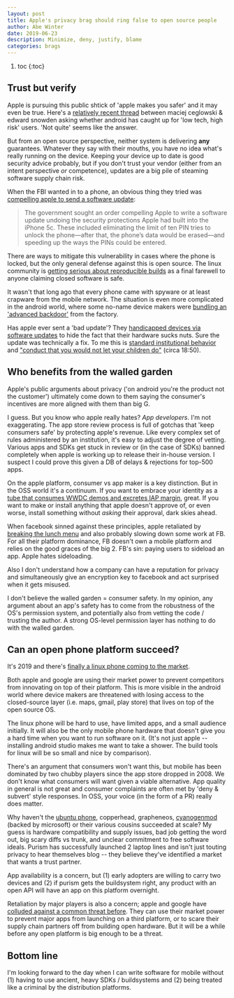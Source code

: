 ```yaml
---
layout: post
title: Apple's privacy brag should ring false to open source people
author: Abe Winter
date: 2019-06-23
description: Minimize, deny, justify, blame
categories: brags
---
```


1. toc
{:toc}

## Trust but verify

Apple is pursuing this public shtick of 'apple makes you safer' and it may even be true. Here's a [relatively recent thread](https://mobile.twitter.com/Snowden/status/968222371764195329) between maciej ceglowski & edward snowden asking whether android has caught up for 'low tech, high risk' users. 'Not quite' seems like the answer.

But from an open source perspective, neither system is delivering **any** guarantees. Whatever they say with their mouths, you have no idea what's really running on the device. Keeping your device up to date is good security advice probably, but if you don't trust your vendor (either from an intent perspective *or* competence), updates are a big pile of steaming software supply chain risk.

When the FBI wanted in to a phone, an obvious thing they tried was [compelling apple to send a software update](https://daveverwer.com/blog/saying-goodbye-to-app-review-times/):

<style>
blockquote { font-style: normal; letter-spacing: normal; }
</style>

> The government sought an order compelling Apple to write a software update undoing the security protections Apple had built into the iPhone 5c. These included eliminating the limit of ten PIN tries to unlock the phone—after that, the phone’s data would be erased—and speeding up the ways the PINs could be entered.

There are ways to mitigate this vulnerability in cases where the phone is locked, but the only general defense against this is open source. The linux community is [getting serious about reproducible builds](https://www.coreinfrastructure.org/announcements/the-linux-foundations-core-infrastructure-initiative-renews-funding-for-reproducible-builds-project/) as a final farewell to anyone claiming closed software is safe.

It wasn't that long ago that every phone came with spyware or at least crapware from the mobile network. The situation is even more complicated in the android world, where some no-name device makers were [bundling an 'advanced backdoor'](https://arstechnica.com/information-technology/2019/06/google-confirms-2017-supply-chain-attack-that-sneaked-backdoor-on-android-devices/) from the factory.

Has apple ever sent a 'bad update'? They [handicapped devices via software updates](https://www.ifixit.com/News/batterygate-timeline) to hide the fact that their hardware sucks nuts. Sure the update was technically a fix. To me this is [standard institutional behavior](https://youtu.be/MBD6e6mmjp8?t=14) and ["conduct that you would not let your children do"](https://www.defenseone.com/ideas/2019/06/ep-45-former-defense-secretary-ash-carter/157871/) (circa 18:50).

## Who benefits from the walled garden

Apple's public arguments about privacy ('on android you're the product not the customer') ultimately come down to them saying the consumer's incentives are more aligned with them than big G.

I guess. But you know who apple really hates? *App developers*. I'm not exaggerating. The app store review process is full of gotchas that 'keep consumers safe' by protecting apple's revenue. Like every complex set of rules administered by an institution, it's easy to adjust the degree of vetting. Various apps and SDKs get stuck in review or (in the case of SDKs) banned completely when apple is working up to release their in-house version. I suspect I could prove this given a DB of delays & rejections for top-500 apps.

On the apple platform, consumer vs app maker is a key distinction. But in the OSS world it's a continuum. If you want to embrace your identity as a [tube that consumes WWDC demos and excretes IAP margin](https://en.wikipedia.org/wiki/HumancentiPad), great. If you want to make or install anything that apple doesn't approve of, or even worse, install something without *asking* their approval, dark skies ahead.

When facebook sinned against these principles, apple retaliated by [breaking the lunch menu](https://www.cultofmac.com/603734/apple-breaks-facebooks-internal-apps/) and also probably slowing down some work at FB. For all their platform dominance, FB doesn't own a mobile platform and relies on the good graces of the big 2. FB's sin: paying users to sideload an app. Apple hates sideloading.

Also I don't understand how a company can have a reputation for privacy and simultaneously give an encryption key to facebook and act surprised when it gets misused.

I don't believe the walled garden = consumer safety. In my opinion, any argument about an app's safety has to come from the robustness of the OS's permission system, and potentially also from vetting the code / trusting the author. A strong OS-level permission layer has nothing to do with the walled garden.

## Can an open phone platform succeed?

It's 2019 and there's [finally a linux phone coming to the market](https://puri.sm/products/librem-5/). 

Both apple and google are using their market power to prevent competitors from innovating on top of their platform. This is more visible in the android world where device makers are threatened with losing access to the closed-source layer (i.e. maps, gmail, play store) that lives on top of the open source OS.

The linux phone will be hard to use, have limited apps, and a small audience initially. It will also be the only mobile phone hardware that doesn't give you a hard time when you want to run software on it. (It's not just apple -- installing android studio makes me want to take a shower. The build tools for linux will be so small and nice by comparison).

There's an argument that consumers won't want this, but mobile has been dominated by two chubby players since the app store dropped in 2008. We don't know what consumers will want given a viable alternative. App quality in general is not great and consumer complaints are often met by 'deny & subvert' style responses. In OSS, your voice (in the form of a PR) really does matter.

Why haven't the [ubuntu phone](https://ubuntu-touch.io/), copperhead, grapheneos, [cyanogenmod](https://en.wikipedia.org/wiki/CyanogenMod) (backed by microsoft) or their various cousins succeeded at scale? My guess is hardware compatibility and supply issues, bad job getting the word out, big scary diffs vs trunk, and unclear commitment to free software ideals. Purism has successfully launched 2 laptop lines and isn't just touting privacy to hear themselves blog -- they believe they've identified a market that wants a trust partner.

App availability is a concern, but (1) early adopters are willing to carry two devices and (2) if purism gets the buildsystem right, any product with an open API will have an app on this platform overnight.

Retaliation by major players is also a concern; apple and google have [colluded against a common threat before](https://www.businessinsider.com/steve-jobs-smiley-face-email-2014-3). They can use their market power to prevent major apps from launching on a third platform, or to scare their supply chain partners off from building open hardware. But it will be a while before any open platform is big enough to be a threat.

## Bottom line

I'm looking forward to the day when I can write software for mobile without (1) having to use ancient, heavy SDKs / buildsystems and (2) being treated like a criminal by the distribution platforms.
